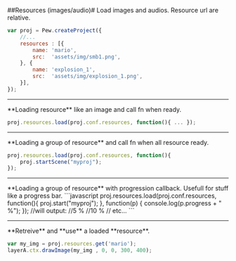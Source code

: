 ##Resources (images/audio)#
Load images and audios.
Resource url are relative.

```javascript
var proj = Pew.createProject({
    //...
    resources : [{
        name: 'mario',
        src:  'assets/img/smb1.png',
    }, {
        name: 'explosion_1',
        src:  'assets/img/explosion_1.png',
    }],
});

``` 

<hr class="sep">
**Loading resource** like an image and call fn when ready.

```javascript
proj.resources.load(proj.conf.resources, function(){ ... });
``` 

<hr class="sep">
**Loading a group of resource** and call fn when all resource ready.

```javascript
proj.resources.load(proj.conf.resources, function(){
    proj.startScene("myproj");
});
```

<hr class="sep">
**Loading a group of resource** with progression callback.  Usefull for stuff like a progress bar.
```javascript
proj.resources.load(proj.conf.resources, function(){
    proj.start("myproj");
}, function(p) {
    console.log(p.progress + " %");
});
//will output:
//5 %
//10 %
// etc...
```
<hr class="sep">
**Retreive** and **use** a loaded **resource**.

```javascript
var my_img = proj.resources.get('mario'); 
layerA.ctx.drawImage(my_img , 0, 0, 300, 400);
```
